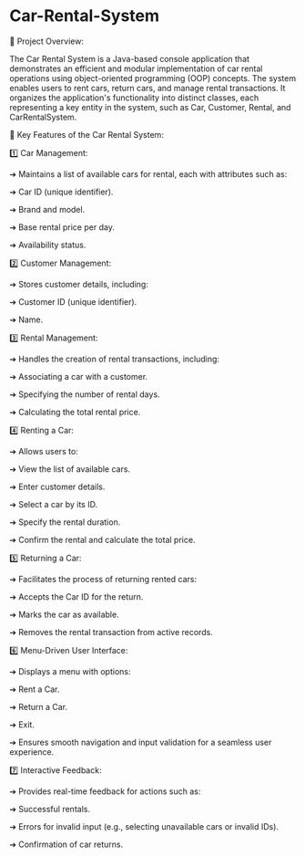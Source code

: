 # Car-Rental-System

🚗 Project Overview:

The Car Rental System is a Java-based console application that demonstrates an efficient and modular implementation of car rental operations using object-oriented programming (OOP) concepts. The system enables users to rent cars, return cars, and manage rental transactions. It organizes the application's functionality into distinct classes, each representing a key entity in the system, such as Car, Customer, Rental, and CarRentalSystem.

🌟 Key Features of the Car Rental System:

1️⃣ Car Management:

➔ Maintains a list of available cars for rental, each with attributes such as:

➔ Car ID (unique identifier).

➔ Brand and model.

➔ Base rental price per day.

➔ Availability status.


2️⃣ Customer Management:

➔ Stores customer details, including:

➔ Customer ID (unique identifier).

➔ Name.


3️⃣ Rental Management:

➔ Handles the creation of rental transactions, including:

➔ Associating a car with a customer.

➔ Specifying the number of rental days.

➔ Calculating the total rental price.



4️⃣ Renting a Car:

➔ Allows users to:

➔ View the list of available cars.

➔ Enter customer details.

➔ Select a car by its ID.

➔ Specify the rental duration.

➔ Confirm the rental and calculate the total price.


5️⃣ Returning a Car:

➔ Facilitates the process of returning rented cars:

➔ Accepts the Car ID for the return.

➔ Marks the car as available.

➔ Removes the rental transaction from active records.


6️⃣ Menu-Driven User Interface:

➔ Displays a menu with options:

➔ Rent a Car.

➔ Return a Car.

➔ Exit.

➔ Ensures smooth navigation and input validation for a seamless user experience.



7️⃣ Interactive Feedback:

➔ Provides real-time feedback for actions such as:

➔ Successful rentals.


➔ Errors for invalid input (e.g., selecting unavailable cars or invalid IDs).


➔ Confirmation of car returns.
